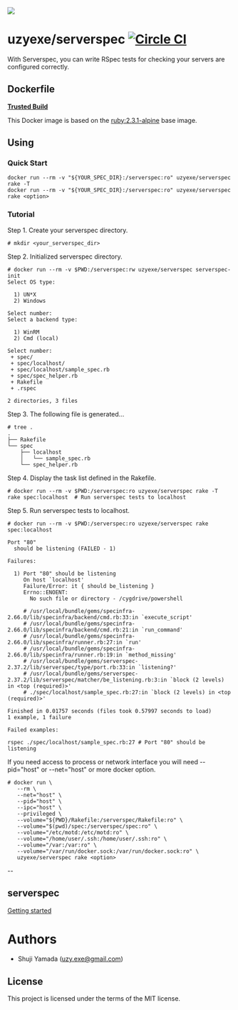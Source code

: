 [![](https://badge.imagelayers.io/uzyexe/serverspec:latest.svg)](https://imagelayers.io/?images=uzyexe/serverspec:latest 'Get your own badge on imagelayers.io')

# uzyexe/serverspec [![Circle CI](https://circleci.com/gh/uzyexe/dockerfile-serverspec.svg?style=svg)](https://circleci.com/gh/uzyexe/dockerfile-serverspec)

With Serverspec, you can write RSpec tests for checking your servers are configured correctly.

## Dockerfile

[**Trusted Build**](https://hub.docker.com/r/uzyexe/serverspec/)

This Docker image is based on the [ruby:2.3.1-alpine](https://hub.docker.com/_/ruby/) base image.

## Using

### Quick Start

```
docker run --rm -v "${YOUR_SPEC_DIR}:/serverspec:ro" uzyexe/serverspec rake -T
docker run --rm -v "${YOUR_SPEC_DIR}:/serverspec:ro" uzyexe/serverspec rake <option>
```

### Tutorial

Step 1. Create your serverspec directory.

```
# mkdir <your_serverspec_dir>
```

Step 2. Initialized serverspec directory.

```
# docker run --rm -v $PWD:/serverspec:rw uzyexe/serverspec serverspec-init
Select OS type:

  1) UN*X
  2) Windows

Select number:
Select a backend type:

  1) WinRM
  2) Cmd (local)

Select number:
 + spec/
 + spec/localhost/
 + spec/localhost/sample_spec.rb
 + spec/spec_helper.rb
 + Rakefile
 + .rspec

2 directories, 3 files
```

Step 3. The following file is generated...

```
# tree .
.
├── Rakefile
└── spec
    ├── localhost
    │   └── sample_spec.rb
    └── spec_helper.rb
```

Step 4. Display the task list defined in the Rakefile.

```
# docker run --rm -v $PWD:/serverspec:ro uzyexe/serverspec rake -T
rake spec:localhost  # Run serverspec tests to localhost
```

Step 5. Run serverspec tests to localhost.

```
# docker run --rm -v $PWD:/serverspec:ro uzyexe/serverspec rake spec:localhost

Port "80"
  should be listening (FAILED - 1)

Failures:

  1) Port "80" should be listening
     On host `localhost'
     Failure/Error: it { should be_listening }
     Errno::ENOENT:
       No such file or directory - /cygdrive/powershell

     # /usr/local/bundle/gems/specinfra-2.66.0/lib/specinfra/backend/cmd.rb:33:in `execute_script'
     # /usr/local/bundle/gems/specinfra-2.66.0/lib/specinfra/backend/cmd.rb:21:in `run_command'
     # /usr/local/bundle/gems/specinfra-2.66.0/lib/specinfra/runner.rb:27:in `run'
     # /usr/local/bundle/gems/specinfra-2.66.0/lib/specinfra/runner.rb:19:in `method_missing'
     # /usr/local/bundle/gems/serverspec-2.37.2/lib/serverspec/type/port.rb:33:in `listening?'
     # /usr/local/bundle/gems/serverspec-2.37.2/lib/serverspec/matcher/be_listening.rb:3:in `block (2 levels) in <top (required)>'
     # ./spec/localhost/sample_spec.rb:27:in `block (2 levels) in <top (required)>'

Finished in 0.01757 seconds (files took 0.57997 seconds to load)
1 example, 1 failure

Failed examples:

rspec ./spec/localhost/sample_spec.rb:27 # Port "80" should be listening
```

If you need access to process or network interface you will need --pid="host" or --net="host" or more docker option.

```
# docker run \
   --rm \
   --net="host" \
   --pid="host" \
   --ipc="host" \
   --privileged \
   --volume="${PWD}/Rakefile:/serverspec/Rakefile:ro" \
   --volume="$(pwd)/spec:/serverspec/spec:ro" \
   --volume="/etc/motd:/etc/motd:ro" \
   --volume="/home/user/.ssh:/home/user/.ssh:ro" \
   --volume="/var:/var:ro" \
   --volume="/var/run/docker.sock:/var/run/docker.sock:ro" \
   uzyexe/serverspec rake <option>
```

--

## serverspec

[Getting started](http://serverspec.org/)

# Authors

* Shuji Yamada (<uzy.exe@gmail.com>)

## License

This project is licensed under the terms of the MIT license.
